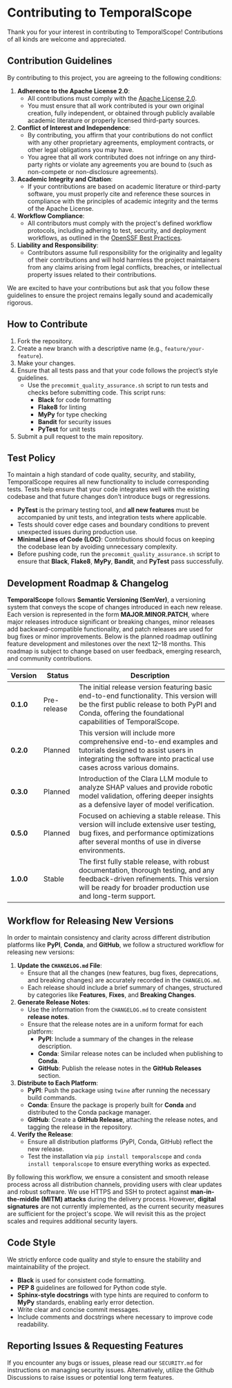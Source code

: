 # Contributing to TemporalScope

Thank you for your interest in contributing to TemporalScope! Contributions of all kinds are welcome and appreciated.

## Contribution Guidelines

By contributing to this project, you are agreeing to the following conditions:

1. **Adherence to the Apache License 2.0**:
   - All contributions must comply with the [Apache License 2.0](LICENSE).
   - You must ensure that all work contributed is your own original creation, fully independent, or obtained through publicly available academic literature or properly licensed third-party sources.
2. **Conflict of Interest and Independence**:
   - By contributing, you affirm that your contributions do not conflict with any other proprietary agreements, employment contracts, or other legal obligations you may have.
   - You agree that all work contributed does not infringe on any third-party rights or violate any agreements you are bound to (such as non-compete or non-disclosure agreements).
3. **Academic Integrity and Citation**:
   - If your contributions are based on academic literature or third-party software, you must properly cite and reference these sources in compliance with the principles of academic integrity and the terms of the Apache License.
4. **Workflow Compliance**:
   - All contributors must comply with the project's defined workflow protocols, including adhering to test, security, and deployment workflows, as outlined in the [OpenSSF Best Practices](https://openssf.org/).
5. **Liability and Responsibility**:
   - Contributors assume full responsibility for the originality and legality of their contributions and will hold harmless the project maintainers from any claims arising from legal conflicts, breaches, or intellectual property issues related to their contributions.

We are excited to have your contributions but ask that you follow these guidelines to ensure the project remains legally sound and academically rigorous.

## How to Contribute

1. Fork the repository.
2. Create a new branch with a descriptive name (e.g., `feature/your-feature`).
3. Make your changes.
4. Ensure that all tests pass and that your code follows the project’s style guidelines.
    - Use the `precommit_quality_assurance.sh` script to run tests and checks before submitting code. This script runs:
        - **Black** for code formatting
        - **Flake8** for linting
        - **MyPy** for type checking
        - **Bandit** for security issues
        - **PyTest** for unit tests
5. Submit a pull request to the main repository.

## Test Policy

To maintain a high standard of code quality, security, and stability, TemporalScope requires all new functionality to include corresponding tests. Tests help ensure that your code integrates well with the existing codebase and that future changes don’t introduce bugs or regressions.

- **PyTest** is the primary testing tool, and **all new features** must be accompanied by unit tests, and integration tests where applicable.
- Tests should cover edge cases and boundary conditions to prevent unexpected issues during production use.
- **Minimal Lines of Code (LOC)**: Contributions should focus on keeping the codebase lean by avoiding unnecessary complexity.
- Before pushing code, run the `precommit_quality_assurance.sh` script to ensure that **Black**, **Flake8**, **MyPy**, **Bandit**, and **PyTest** pass successfully.

## Development Roadmap & Changelog

**TemporalScope** follows **Semantic Versioning (SemVer)**, a versioning system that conveys the scope of changes introduced in each new release. Each version is represented in the form **MAJOR.MINOR.PATCH**, where major releases introduce significant or breaking changes, minor releases add backward-compatible functionality, and patch releases are used for bug fixes or minor improvements. Below is the planned roadmap outlining feature development and milestones over the next 12–18 months. This roadmap is subject to change based on user feedback, emerging research, and community contributions.

| **Version** | **Status**     | **Description**                                                                                                                                                                   |
|-------------|----------------|-----------------------------------------------------------------------------------------------------------------------------------------------------------------------------------|
| **0.1.0**   | Pre-release    | The initial release version featuring basic end-to-end functionality. This version will be the first public release to both PyPI and Conda, offering the foundational capabilities of TemporalScope.  |
| **0.2.0**   | Planned        | This version will include more comprehensive end-to-end examples and tutorials designed to assist users in integrating the software into practical use cases across various domains.   |
| **0.3.0**   | Planned        | Introduction of the Clara LLM module to analyze SHAP values and provide robotic model validation, offering deeper insights as a defensive layer of model verification.                |
| **0.5.0**   | Planned        | Focused on achieving a stable release. This version will include extensive user testing, bug fixes, and performance optimizations after several months of use in diverse environments. |
| **1.0.0**   | Stable         | The first fully stable release, with robust documentation, thorough testing, and any feedback-driven refinements. This version will be ready for broader production use and long-term support.  |


## Workflow for Releasing New Versions

In order to maintain consistency and clarity across different distribution platforms like **PyPI**, **Conda**, and **GitHub**, we follow a structured workflow for releasing new versions:

1. **Update the `CHANGELOG.md` File**:
    - Ensure that all the changes (new features, bug fixes, deprecations, and breaking changes) are accurately recorded in the `CHANGELOG.md`.
    - Each release should include a brief summary of changes, structured by categories like **Features**, **Fixes**, and **Breaking Changes**.
2. **Generate Release Notes**:
    - Use the information from the `CHANGELOG.md` to create consistent **release notes**.
    - Ensure that the release notes are in a uniform format for each platform:
        - **PyPI**: Include a summary of the changes in the release description.
        - **Conda**: Similar release notes can be included when publishing to **Conda**.
        - **GitHub**: Publish the release notes in the **GitHub Releases** section.
3. **Distribute to Each Platform**:
    - **PyPI**: Push the package using `twine` after running the necessary build commands.
    - **Conda**: Ensure the package is properly built for **Conda** and distributed to the Conda package manager.
    - **GitHub**: Create a **GitHub Release**, attaching the release notes, and tagging the release in the repository.
4. **Verify the Release**:
    - Ensure all distribution platforms (PyPI, Conda, GitHub) reflect the new release.
    - Test the installation via `pip install temporalscope` and `conda install temporalscope` to ensure everything works as expected.

By following this workflow, we ensure a consistent and smooth release process across all distribution channels, providing users with clear updates and robust software. We use HTTPS and SSH to protect against **man-in-the-middle (MITM) attacks** during the delivery process. However, **digital signatures** are not currently implemented, as the current security measures are sufficient for the project's scope. We will revisit this as the project scales and requires additional security layers.

## Code Style

We strictly enforce code quality and style to ensure the stability and maintainability of the project.

- **Black** is used for consistent code formatting.
- **PEP 8** guidelines are followed for Python code style.
- **Sphinx-style docstrings** with type hints are required to conform to **MyPy** standards, enabling early error detection.
- Write clear and concise commit messages.
- Include comments and docstrings where necessary to improve code readability.

## Reporting Issues & Requesting Features

If you encounter any bugs or issues, please read our `SECURITY.md` for instructions on managing security issues. Alternatively, utilize the Github Discussions to raise issues or potential long term features.
